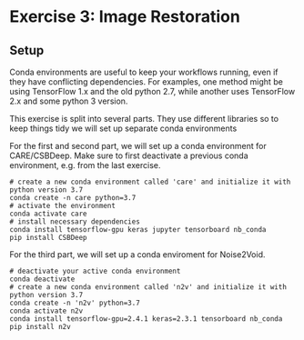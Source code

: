 # Exercise 3: Image Restoration

## Setup

Conda environments are useful to keep your workflows running, even if they have conflicting dependencies. For examples,
one method might be using TensorFlow 1.x and the old python 2.7, while another uses TensorFlow 2.x and some python 3
version.

This exercise is split into several parts. They use different libraries so to keep things tidy we will set up separate conda environments

For the first and second part, we will set up a conda environment for CARE/CSBDeep. Make sure to first deactivate a previous conda environment, e.g. from the last exercise.

```
# create a new conda environment called 'care' and initialize it with python version 3.7
conda create -n care python=3.7
# activate the environment
conda activate care
# install necessary dependencies
conda install tensorflow-gpu keras jupyter tensorboard nb_conda
pip install CSBDeep
```

For the third part, we will set up a conda enviroment for Noise2Void.

```
# deactivate your active conda environment
conda deactivate
# create a new conda environment called 'n2v' and initialize it with python version 3.7
conda create -n 'n2v' python=3.7
conda activate n2v
conda install tensorflow-gpu=2.4.1 keras=2.3.1 tensorboard nb_conda
pip install n2v
```
